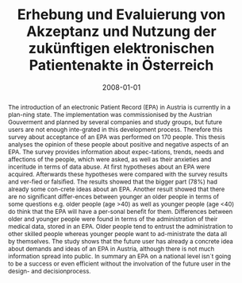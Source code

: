 ---
abstract: The introduction of an electronic Patient Record (EPA) in Austria is currently
  in a plan-ning state. The implementation was commissionised by the Austrian Gouverment
  and planned by several companies and study groups, but future users are not enough
  inte-grated in this development process. Therefore this survey about acceptance
  of an EPA was performed on 170 people. This thesis analyses the opinion of these
  people about positive and negative aspects of an EPA. The survey provides information
  about expec-tations, trends, needs and affections of the people, which were asked,
  as well as their anxieties and inceritude in terms of data abuse. At first hypotheses
  about an EPA were acquired. Afterwards these hypotheses were compared with the survey
  results and ver-fied or falsified. The results showed that the bigger part (78%)
  had already some con-crete ideas about an EPA. Another result showed that there
  are no significant differ-ences between younger an older people in terms of some
  questions e.g. older people (age >40) as well as younger people (age <40) do think
  that the EPA will have a per-sonal benefit for them. Differences between older and
  younger people were found in terms of the administration of their medical data,
  stored in an EPA. Older people tend to entrust the administration to other skilled
  people whereas younger people want to ad-ministrate the data all by themselves.
  The study shows that the future user has already a concrete idea about demands and
  ideas of an EPA in Austria, although there is not much information spread into public.
  In summary an EPA on a national level isn´t going to be a success or even efficient
  without the involvation of the future user in the design- and decisionprocess.
authors:
- René Baranyi
date: '2008-01-01'
featured: false
publication_types:
- '7'
publishDate: '2008-01-01'
title: Erhebung und Evaluierung von Akzeptanz und Nutzung der zukünftigen elektronischen
  Patientenakte in Österreich
url_pdf: ''
---